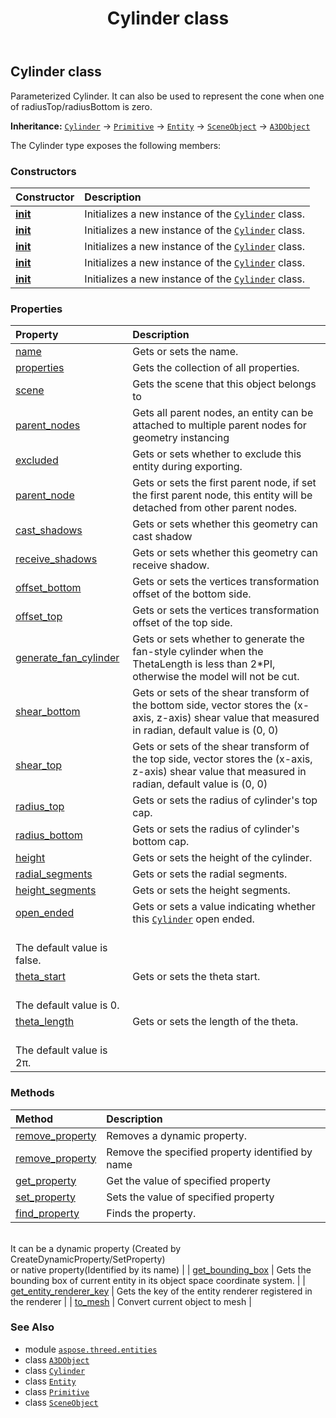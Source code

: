 ﻿---
title: Cylinder class
second_title: Aspose.3D for Python via .NET API References
description: 
type: docs
weight: 60
url: /aspose.threed.entities/cylinder/
is_root: false
---

## Cylinder class

Parameterized Cylinder.
It can also be used to represent the cone when one of radiusTop/radiusBottom is zero.



**Inheritance:** [`Cylinder`](/3d/python-net/aspose.threed.entities/cylinder) → 
[`Primitive`](/3d/python-net/aspose.threed.entities/primitive) → 
[`Entity`](/3d/python-net/aspose.threed/entity) → 
[`SceneObject`](/3d/python-net/aspose.threed/sceneobject) → 
[`A3DObject`](/3d/python-net/aspose.threed/a3dobject)



The Cylinder type exposes the following members:

### Constructors
| Constructor | Description |
| :- | :- |
| [__init__](/3d/python-net/aspose.threed.entities/cylinder/__init__/#) | Initializes a new instance of the [`Cylinder`](/3d/python-net/aspose.threed.entities/cylinder) class. |
| [__init__](/3d/python-net/aspose.threed.entities/cylinder/__init__/#float-float) | Initializes a new instance of the [`Cylinder`](/3d/python-net/aspose.threed.entities/cylinder) class. |
| [__init__](/3d/python-net/aspose.threed.entities/cylinder/__init__/#float-float-float) | Initializes a new instance of the [`Cylinder`](/3d/python-net/aspose.threed.entities/cylinder) class. |
| [__init__](/3d/python-net/aspose.threed.entities/cylinder/__init__/#float-float-float-int-int-bool) | Initializes a new instance of the [`Cylinder`](/3d/python-net/aspose.threed.entities/cylinder) class. |
| [__init__](/3d/python-net/aspose.threed.entities/cylinder/__init__/#str-float-float-float-int-int-bool-float-float) | Initializes a new instance of the [`Cylinder`](/3d/python-net/aspose.threed.entities/cylinder) class. |


### Properties
| Property | Description |
| :- | :- |
| [name](/3d/python-net/aspose.threed.entities/cylinder/name) | Gets or sets the name. |
| [properties](/3d/python-net/aspose.threed.entities/cylinder/properties) | Gets the collection of all properties. |
| [scene](/3d/python-net/aspose.threed.entities/cylinder/scene) | Gets the scene that this object belongs to |
| [parent_nodes](/3d/python-net/aspose.threed.entities/cylinder/parent_nodes) | Gets all parent nodes, an entity can be attached to multiple parent nodes for geometry instancing |
| [excluded](/3d/python-net/aspose.threed.entities/cylinder/excluded) | Gets or sets whether to exclude this entity during exporting. |
| [parent_node](/3d/python-net/aspose.threed.entities/cylinder/parent_node) | Gets or sets the first parent node, if set the first parent node, this entity will be detached from other parent nodes. |
| [cast_shadows](/3d/python-net/aspose.threed.entities/cylinder/cast_shadows) | Gets or sets whether this geometry can cast shadow |
| [receive_shadows](/3d/python-net/aspose.threed.entities/cylinder/receive_shadows) | Gets or sets whether this geometry can receive shadow. |
| [offset_bottom](/3d/python-net/aspose.threed.entities/cylinder/offset_bottom) | Gets or sets the vertices transformation offset of the bottom side. |
| [offset_top](/3d/python-net/aspose.threed.entities/cylinder/offset_top) | Gets or sets the vertices transformation offset of the top side. |
| [generate_fan_cylinder](/3d/python-net/aspose.threed.entities/cylinder/generate_fan_cylinder) | Gets or sets whether to generate the fan-style cylinder when the ThetaLength is less than 2*PI, otherwise the model will not be cut. |
| [shear_bottom](/3d/python-net/aspose.threed.entities/cylinder/shear_bottom) | Gets or sets of the shear transform of the bottom side, vector stores the (x-axis, z-axis) shear value that measured in radian, default value is (0, 0) |
| [shear_top](/3d/python-net/aspose.threed.entities/cylinder/shear_top) | Gets or sets of the shear transform of the top side, vector stores the (x-axis, z-axis) shear value that measured in radian, default value is (0, 0) |
| [radius_top](/3d/python-net/aspose.threed.entities/cylinder/radius_top) | Gets or sets the radius of cylinder's top cap. |
| [radius_bottom](/3d/python-net/aspose.threed.entities/cylinder/radius_bottom) | Gets or sets the radius of cylinder's bottom cap. |
| [height](/3d/python-net/aspose.threed.entities/cylinder/height) | Gets or sets the height of the cylinder. |
| [radial_segments](/3d/python-net/aspose.threed.entities/cylinder/radial_segments) | Gets or sets the radial segments. |
| [height_segments](/3d/python-net/aspose.threed.entities/cylinder/height_segments) | Gets or sets the height segments. |
| [open_ended](/3d/python-net/aspose.threed.entities/cylinder/open_ended) | Gets or sets a value indicating whether this [`Cylinder`](/3d/python-net/aspose.threed.entities/cylinder) open ended.<br/>The default value is false. |
| [theta_start](/3d/python-net/aspose.threed.entities/cylinder/theta_start) | Gets or sets the theta start.<br/>The default value is 0. |
| [theta_length](/3d/python-net/aspose.threed.entities/cylinder/theta_length) | Gets or sets the length of the theta.<br/>The default value is 2π. |


### Methods
| Method | Description |
| :- | :- |
| [remove_property](/3d/python-net/aspose.threed.entities/cylinder/remove_property/#aspose.threed.Property) | Removes a dynamic property. |
| [remove_property](/3d/python-net/aspose.threed.entities/cylinder/remove_property/#str) | Remove the specified property identified by name |
| [get_property](/3d/python-net/aspose.threed.entities/cylinder/get_property/#str) | Get the value of specified property |
| [set_property](/3d/python-net/aspose.threed.entities/cylinder/set_property/#str-any) | Sets the value of specified property |
| [find_property](/3d/python-net/aspose.threed.entities/cylinder/find_property/#str) | Finds the property.<br/>It can be a dynamic property (Created by CreateDynamicProperty/SetProperty) <br/>or native property(Identified by its name) |
| [get_bounding_box](/3d/python-net/aspose.threed.entities/cylinder/get_bounding_box/#) | Gets the bounding box of current entity in its object space coordinate system. |
| [get_entity_renderer_key](/3d/python-net/aspose.threed.entities/cylinder/get_entity_renderer_key/#) | Gets the key of the entity renderer registered in the renderer |
| [to_mesh](/3d/python-net/aspose.threed.entities/cylinder/to_mesh/#) | Convert current object to mesh |



### See Also
* module [`aspose.threed.entities`](..)
* class [`A3DObject`](/3d/python-net/aspose.threed/a3dobject)
* class [`Cylinder`](/3d/python-net/aspose.threed.entities/cylinder)
* class [`Entity`](/3d/python-net/aspose.threed/entity)
* class [`Primitive`](/3d/python-net/aspose.threed.entities/primitive)
* class [`SceneObject`](/3d/python-net/aspose.threed/sceneobject)
